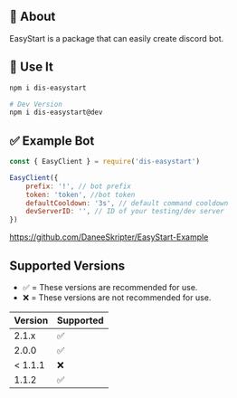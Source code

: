 ## 🤖 About 
EasyStart is a package that can easily create discord bot.
## 📝 Use It
```sh
npm i dis-easystart

# Dev Version
npm i dis-easystart@dev
```
## ✅ Example Bot
```js
const { EasyClient } = require('dis-easystart')

EasyClient({
    prefix: '!', // bot prefix
    token: 'token', //bot token
    defaultCooldown: '3s', // default command cooldown
    devServerID: '', // ID of your testing/dev server
})
```
https://github.com/DaneeSkripter/EasyStart-Example

## Supported Versions

- ✅ = These versions are recommended for use.
- :x: = These versions are not recommended for use.

| Version | Supported          |
| ------- | ------------------ |
| 2.1.x   | :white_check_mark: |
| 2.0.0   | :white_check_mark: |
| < 1.1.1  | :x:                |
| 1.1.2   | :white_check_mark: |

